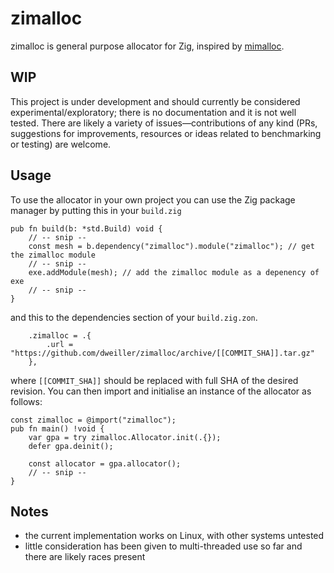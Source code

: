 # zimalloc

zimalloc is general purpose allocator for Zig, inspired by [mimalloc](https://github.com/microsoft/mimalloc).

## WIP

This project is under development and should currently be considered experimental/exploratory; there is no documentation and it is not well tested. There are likely a variety of issues—contributions of any kind (PRs, suggestions for improvements, resources or ideas related to benchmarking or testing) are welcome.

## Usage

To use the allocator in your own project you can use the Zig package manager by putting this in your `build.zig`
```zig
pub fn build(b: *std.Build) void {
    // -- snip --
    const mesh = b.dependency("zimalloc").module("zimalloc"); // get the zimalloc module
    // -- snip --
    exe.addModule(mesh); // add the zimalloc module as a depenency of exe
    // -- snip --
}
```
and this to the dependencies section of your `build.zig.zon`.
```zig
    .zimalloc = .{
        .url = "https://github.com/dweiller/zimalloc/archive/[[COMMIT_SHA]].tar.gz"
    },
```
where `[[COMMIT_SHA]]` should be replaced with full SHA of the desired revision. You can then import and
initialise an instance of the allocator as follows:
```zig
const zimalloc = @import("zimalloc");
pub fn main() !void {
    var gpa = try zimalloc.Allocator.init(.{});
    defer gpa.deinit();

    const allocator = gpa.allocator();
    // -- snip --
}
```

## Notes

  - the current implementation works on Linux, with other systems untested
  - little consideration has been given to multi-threaded use so far and there are likely races present
